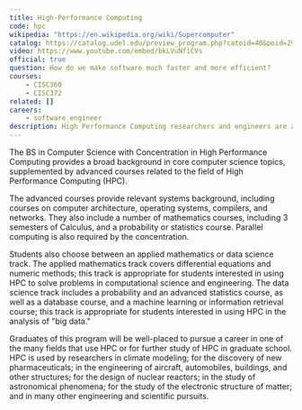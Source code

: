 ```yaml
---
title: High-Performance Computing
code: hpc
wikipedia: "https://en.wikipedia.org/wiki/Supercomputer"
catalog: https://catalog.udel.edu/preview_program.php?catoid=40&poid=29658
video: https://www.youtube.com/embed/bkLVuNfiCVs
official: true
question: How do we make software much faster and more efficient?
courses:
    - CISC360
    - CISC372
related: []
careers:
    - software_engineer
description: High Performance Computing researchers and engineers are applying the world's most powerful computers to a wide array of scientific and engineering challenges, including climate modeling, weather prediction, the design of aircraft, skyscrapers, and automobiles, the development of new pharmaceuticals and medical treatments, modeling of the human brain, galactic interaction, and the nature of matter. The HPC concentration delves into all aspects of these advanced computing systems, from the hardware level to the programming languages, parallel algorithms, mathematical underpinnings, and applications.  The concentration also offers a choice between a data track which focuses on data analysis and statistics, and an applied mathematics track which focuses on the mathematical tools used to model real-world phenomena.
---
```



The BS in Computer Science with Concentration in High Performance
Computing provides a broad background in core computer science topics,
supplemented by advanced courses related to the field of High
Performance Computing (HPC).  

The advanced courses provide relevant systems background, including
courses on computer architecture, operating systems, compilers, and
networks.  They also include a number of mathematics courses,
including 3 semesters of Calculus, and a probability or statistics
course.  Parallel computing is also required by the concentration.

Students also choose between an applied mathematics or data science
track.  The applied mathematics track covers differential equations
and numeric methods; this track is appropriate for students interested
in using HPC to solve problems in computational science and
engineering.  The data science track includes a probability and an
advanced statistics course, as well as a database course, and a
machine learning or information retrieval course; this track is
appropriate for students interested in using HPC in the analysis of
"big data."

Graduates of this program will be well-placed to pursue a career in
one of the many fields that use HPC or for further study of HPC in
graduate school.  HPC is used by researchers in climate modeling; for
the discovery of new pharmaceuticals; in the engineering of aircraft,
automobiles, buildings, and other structures; for the design of
nuclear reactors; in the study of astronomical phenomena; for the
study of the electronic structure of matter; and in many other
engineering and scientific pursuits.